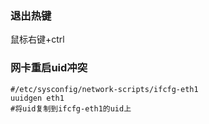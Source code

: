 <!--
 * @Author: guanjiajun www.guanjiajun@ewake.com
 * @Date: 2023-04-03 14:55:08
 * @LastEditors: guanjiajun www.guanjiajun@ewake.com
 * @LastEditTime: 2023-05-26 18:47:26
 * @FilePath: \studys\programming\容器技术\virtualbox\常见操作.md
 * @Description: 这是默认设置,请设置`customMade`, 打开koroFileHeader查看配置 进行设置: https://github.com/OBKoro1/koro1FileHeader/wiki/%E9%85%8D%E7%BD%AE
-->
### 退出热键
鼠标右键+ctrl

### 网卡重启uid冲突
```shell
#/etc/sysconfig/network-scripts/ifcfg-eth1
uuidgen eth1
#将uid复制到ifcfg-eth1的uid上
```